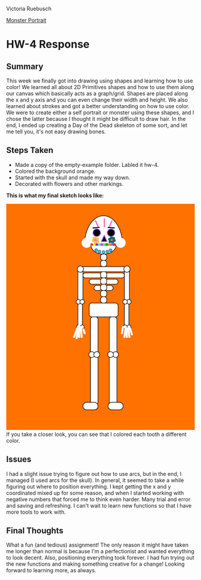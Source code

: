 Victoria Ruebusch

[Monster Portrait](https://github.com/vruebusch/120-work/blob/master/hw-4/Skeleton.png)

# **HW-4 Response**

## Summary
This week we finally got into drawing using shapes and learning how to use color! We learned all about 2D Primitives shapes and how to use them along our canvas which basically acts as a graph/grid. Shapes are placed along the x and y axis and you can even change their width and height. We also learned about strokes and got a better understanding on how to use color. We were to create either a self portrait or monster using these shapes, and I chose the latter because I thought it might be difficult to draw hair. In the end, I ended up creating a Day of the Dead skeleton of some sort, and let me tell you, it's not easy drawing bones. 


## Steps Taken
- Made a copy of the empty-example folder. Labled it hw-4.
- Colored the background orange.
- Started with the skull and made my way down.
- Decorated with flowers and other markings.

**This is what my final sketch looks like:**

![Homework 4 Monster Portrait](Skeleton.png)
If you take a closer look, you can see that I colored each tooth a different color.
## Issues
I had a slight issue trying to figure out how to use arcs, but in the end, I managed (I used arcs for the skull). In general, it seemed to take a while figuring out where to position everything. I kept getting the x and y coordinated mixed up for some reason, and when I started working with negative numbers that forced me to think even harder. Many trial and error and saving and refreshing. I can't wait to learn new functions so that I have more tools to work with.


## Final Thoughts

What a fun (and tedious) assignment! The only reason it might have taken me longer than normal is because I'm a perfectionist and wanted everything to look decent. Also, positioning everything took forever. I had fun trying out the new functions and making something creative for a change! Looking forward to learning more, as always.
